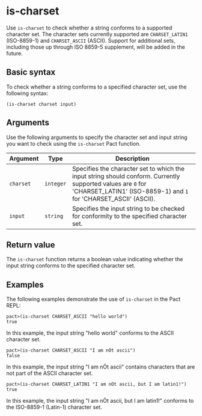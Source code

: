# is-charset

Use `is-charset` to check whether a string conforms to a supported character set.
The character sets currently supported are `CHARSET_LATIN1` (ISO-8859-1) and `CHARSET_ASCII` (ASCII).
Support for additional sets, including those up through ISO 8859-5 supplement, will be added in the future.

## Basic syntax

To check whether a string conforms to a specified character set, use the following syntax:

`(is-charset charset input)`

## Arguments

Use the following arguments to specify the character set and input string you want to check using the `is-charset` Pact function.

| Argument | Type | Description |
| --- | --- | --- |
| `charset` | `integer` | Specifies the character set to which the input string should conform. Currently supported values are `0` for 'CHARSET_LATIN1' (ISO-8859-1) and `1` for 'CHARSET_ASCII' (ASCII). |
| `input` | `string` | Specifies the input string to be checked for conformity to the specified character set. |

## Return value

The `is-charset` function returns a boolean value indicating whether the input string conforms to the specified character set.

## Examples

The following examples demonstrate the use of `is-charset` in the Pact REPL:

```pact
pact>(is-charset CHARSET_ASCII "hello world")
true
```

In this example, the input string "hello world" conforms to the ASCII character set.

```pact
pact>(is-charset CHARSET_ASCII "I am nÖt ascii")
false
```

In this example, the input string "I am nÖt ascii" contains characters that are not part of the ASCII character set.

```pact
pact>(is-charset CHARSET_LATIN1 "I am nÖt ascii, but I am latin1!")
true
```

In this example, the input string "I am nÖt ascii, but I am latin1!" conforms to the ISO-8859-1 (Latin-1) character set.
